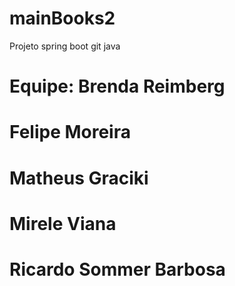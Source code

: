 # mainBooks2
Projeto spring boot git java
 # Equipe: Brenda Reimberg
#        Felipe Moreira
#        Matheus Graciki
#        Mirele Viana
#        Ricardo Sommer Barbosa 

